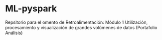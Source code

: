 # ML-pyspark
Repsitorio para el omento de Retroalimentación: Módulo 1 Utilización, procesamiento y visualización de grandes volúmenes de datos (Portafolio Análisis)
